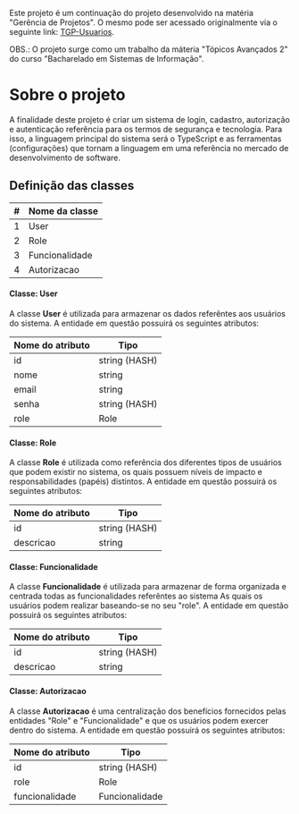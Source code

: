 Este projeto é um continuação do projeto desenvolvido na matéria "Gerência de Projetos". O mesmo pode ser acessado originalmente via o seguinte link: [TGP-Usuarios](https://github.com/CleitonJB/TGP-Usuarios).

OBS.: O projeto surge como um trabalho da máteria "Tópicos Avançados 2" do curso "Bacharelado em Sistemas de Informação".

# Sobre o projeto

A finalidade deste projeto é criar um sistema de login, cadastro, autorização e autenticação referência para os termos de segurança e tecnologia. Para isso, a linguagem principal do sistema será o TypeScript e as ferramentas (configurações) que tornam a linguagem em uma referência no mercado de desenvolvimento de software.

## Definição das classes

| # | Nome da classe |
|---|----------------|
| 1 | User           |
| 2 | Role           |
| 3 | Funcionalidade |
| 4 | Autorizacao    |

#### Classe: **User**

A classe **User** é utilizada para armazenar os dados referêntes aos usuários do sistema. A entidade em questão possuirá os seguintes atributos: 

| Nome do atributo | Tipo          |
|------------------|---------------|
| id               | string (HASH) |
| nome             | string        |
| email            | string        |
| senha            | string (HASH) |
| role             | Role          |

#### Classe: **Role**

A classe **Role** é utilizada como referência dos diferentes tipos de usuários que podem existir no sistema, os quais possuem níveis de impacto e responsabilidades (papéis) distintos. A entidade em questão possuirá os seguintes atributos:

| Nome do atributo | Tipo          |
|------------------|---------------|
| id               | string (HASH) |
| descricao        | string        |

#### Classe: **Funcionalidade**

A classe **Funcionalidade** é utilizada para armazenar de forma organizada e centrada todas as funcionalidades referêntes ao sistema As quais os usuários podem realizar baseando-se no seu "role". A entidade em questão possuirá os seguintes atributos:

| Nome do atributo | Tipo          |
|------------------|---------------|
| id               | string (HASH) |
| descricao        | string        |

#### Classe: **Autorizacao**

A classe **Autorizacao** é uma centralização dos benefícios fornecidos pelas entidades "Role" e "Funcionalidade" e que os usuários podem exercer dentro do sistema. A entidade em questão possuirá os seguintes atributos:

| Nome do atributo | Tipo           |
|------------------|----------------|
| id               | string (HASH)  |
| role             | Role           |
| funcionalidade   | Funcionalidade |